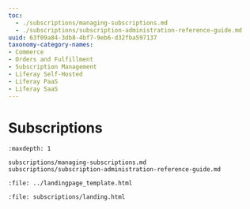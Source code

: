```yaml
---
toc:
  - ./subscriptions/managing-subscriptions.md
  - ./subscriptions/subscription-administration-reference-guide.md
uuid: 63f09a84-3db8-4bf7-9eb6-d32fba597137
taxonomy-category-names:
- Commerce
- Orders and Fulfillment
- Subscription Management
- Liferay Self-Hosted
- Liferay PaaS
- Liferay SaaS
---
```

# Subscriptions

```{toctree}
:maxdepth: 1

subscriptions/managing-subscriptions.md
subscriptions/subscription-administration-reference-guide.md
```

```{raw} html
:file: ../landingpage_template.html
```

```{raw} html
:file: subscriptions/landing.html
```
